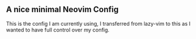 ## A nice minimal Neovim Config

This is the config I am currently using, I transferred from lazy-vim to this as I wanted to have full control over my config.
